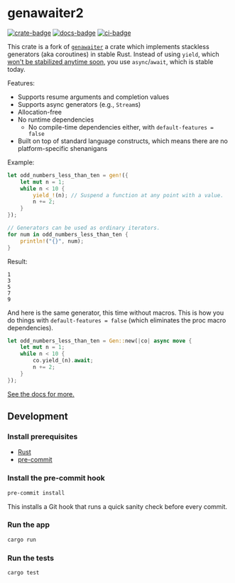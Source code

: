# genawaiter2

[![crate-badge]][crate-link] [![docs-badge]][docs-link] [![ci-badge]][ci-link]

[crate-badge]: https://img.shields.io/crates/v/genawaiter2.svg
[crate-link]: https://crates.io/crates/genawaiter2
[docs-badge]: https://docs.rs/genawaiter2/badge.svg
[docs-link]: https://docs.rs/genawaiter2
[ci-badge]: https://github.com/romac/genawaiter2/workflows/CI/badge.svg
[ci-link]: https://github.com/romac/genawaiter2/actions

This crate is a fork of [`genawaiter`][genawaiter] a crate which implements stackless generators (aka coroutines) in stable Rust. Instead of using `yield`, which [won't be stabilized anytime soon][yield-unstable], you use `async`/`await`, which is stable today.

[genawaiter]: https://github.com/whatisaphone/genawaiter
[yield-unstable]: https://doc.rust-lang.org/nightly/unstable-book/language-features/generators.html

Features:

- Supports resume arguments and completion values
- Supports async generators (e.g., `Stream`s)
- Allocation-free
- No runtime dependencies
  - No compile-time dependencies either, with `default-features = false`
- Built on top of standard language constructs, which means there are no platform-specific shenanigans

Example:

```rust
let odd_numbers_less_than_ten = gen!({
    let mut n = 1;
    while n < 10 {
        yield_!(n); // Suspend a function at any point with a value.
        n += 2;
    }
});

// Generators can be used as ordinary iterators.
for num in odd_numbers_less_than_ten {
    println!("{}", num);
}
```

Result:

```text
1
3
5
7
9
```

And here is the same generator, this time without macros. This is how you do things with `default-features = false` (which eliminates the proc macro dependencies).

```rust
let odd_numbers_less_than_ten = Gen::new(|co| async move {
    let mut n = 1;
    while n < 10 {
        co.yield_(n).await;
        n += 2;
    }
});
```

[See the docs for more.](https://docs.rs/genawaiter2)

## Development

### Install prerequisites

- [Rust]
- [pre-commit]

[Rust]: https://www.rust-lang.org/
[pre-commit]: https://pre-commit.com/

### Install the pre-commit hook

```sh
pre-commit install
```

This installs a Git hook that runs a quick sanity check before every commit.

### Run the app

```sh
cargo run
```

### Run the tests

```sh
cargo test
```
